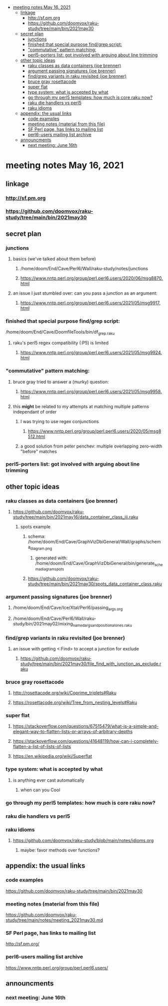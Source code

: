 - [meeting notes May 16, 2021](#org98038db)
  - [linkage](#org3d390eb)
    - [<http://sf.pm.org>](#org7f1f264)
    - [<https://github.com/doomvox/raku-study/tree/main/bin/2021may30>](#org7684774)
  - [secret plan](#org4a12422)
    - [junctions](#org23d06a5)
    - [finished that special purpose find/grep script:](#org73792e4)
    - ["commutative" pattern matching:](#org1068e68)
    - [perl5-porters list: got involved with arguing about line trimming](#orgc7bdd25)
  - [other topic ideas](#orgfeb8141)
    - [raku classes as data containers (joe brenner)](#orgaadc219)
    - [argument passing signatures (joe brenner)](#org316ef56)
    - [find/grep variants in raku revisited (joe brenner)](#org3e6a822)
    - [bruce gray rosettacode](#orgf55788e)
    - [super flat](#orge2766a1)
    - [type system: what is accepted by what](#org9709445)
    - [go through my perl5 templates: how much is core raku now?](#org257cfb2)
    - [raku die handlers vs perl5](#org0c89b5d)
    - [raku idioms](#org757a5cc)
  - [appendix: the usual links](#org96100a6)
    - [code examples](#orge40dc7a)
    - [meeting notes (material from this file)](#org9dbbbf1)
    - [SF Perl page, has links to mailing list](#org6ca6527)
    - [perl6-users mailing list archive](#org42560a5)
  - [announcments](#org605f58b)
    - [next meeting: June 16th](#org7a7f127)


<a id="org98038db"></a>

# meeting notes May 16, 2021


<a id="org3d390eb"></a>

## linkage


<a id="org7f1f264"></a>

### <http://sf.pm.org>


<a id="org7684774"></a>

### <https://github.com/doomvox/raku-study/tree/main/bin/2021may30>


<a id="org4a12422"></a>

## secret plan


<a id="org23d06a5"></a>

### junctions

1.  basics (we've talked about them before)

    1.  /home/doom/End/Cave/Perl6/Wall/raku-study/notes/junctions
    
    2.  <https://www.nntp.perl.org/group/perl.perl6.users/2020/06/msg8870.html>

2.  an issue I just stumbled over: can you pass a junction as an argument:

    1.  <https://www.nntp.perl.org/group/perl.perl6.users/2021/05/msg9917.html>


<a id="org73792e4"></a>

### finished that special purpose find/grep script:

/home/doom/End/Cave/DoomfileTools/bin/df<sub>grep.raku</sub>

1.  raku's perl5 regex compatibility (:P5) is limited

    1.  <https://www.nntp.perl.org/group/perl.perl6.users/2021/05/msg9924.html>


<a id="org1068e68"></a>

### "commutative" pattern matching:

1.  bruce gray tried to answer a (murky) question:

    1.  <https://www.nntp.perl.org/group/perl.perl6.users/2021/05/msg9958.html>

2.  this **might** be related to my attempts at matching multiple patterns independant of order

    1.  I was trying to use regex conjunctions
    
        1.  <https://www.nntp.perl.org/group/perl.perl6.users/2020/05/msg8512.html>
    
    2.  a good solution from peter penchev: multiple overlapping zero-width "before" matches


<a id="orgc7bdd25"></a>

### perl5-porters list: got involved with arguing about line trimming


<a id="orgfeb8141"></a>

## other topic ideas


<a id="orgaadc219"></a>

### raku classes as data containers (joe brenner)

1.  <https://github.com/doomvox/raku-study/tree/main/bin/2021may16/data_container_class_iii.raku>

    1.  spots example
    
        1.  schema: /home/doom/End/Cave/GraphVizDbiGeneral/Wall/graphs/schema<sub>diagram.png</sub>
        
            1.  generated with: /home/doom/End/Cave/GraphVizDbiGeneral/bin/generate<sub>schema</sub><sub>diagram</sub><sub>spots</sub>
        
        2.  <https://github.com/doomvox/raku-study/tree/main/bin/2021may30/spots_data_container_class.raku>


<a id="org316ef56"></a>

### argument passing signatures (joe brenner)

1.  /home/doom/End/Cave/Ice/Xtal/Perl6/passing<sub>args.org</sub>

2.  /home/doom/End/Cave/Perl6/Wall/raku-study/bin/2021may02/mixing<sub>named</sub><sub>args</sub><sub>and</sub><sub>positional</sub><sub>ones.raku</sub>


<a id="org3e6a822"></a>

### find/grep variants in raku revisited (joe brenner)

1.  an issue with getting <:Find> to accept a junction for exclude

    1.  <https://github.com/doomvox/raku-study/tree/main/bin/2021may30/file_find_with_junction_as_exclude.raku>


<a id="orgf55788e"></a>

### bruce gray rosettacode

1.  <http://rosettacode.org/wiki/Coprime_triplets#Raku>

2.  <https://rosettacode.org/wiki/Tree_from_nesting_levels#Raku>


<a id="orge2766a1"></a>

### super flat

1.  <https://stackoverflow.com/questions/67515479/what-is-a-simple-and-elegant-way-to-flatten-lists-or-arrays-of-arbitrary-depths>

2.  <https://stackoverflow.com/questions/41648119/how-can-i-completely-flatten-a-list-of-lists-of-lists>

3.  <https://en.wikipedia.org/wiki/Superflat>


<a id="org9709445"></a>

### type system: what is accepted by what

1.  is anything ever cast automatically

    1.  when can you Cool


<a id="org257cfb2"></a>

### go through my perl5 templates: how much is core raku now?


<a id="org0c89b5d"></a>

### raku die handlers vs perl5


<a id="org757a5cc"></a>

### raku idioms

1.  <https://github.com/doomvox/raku-study/blob/main/notes/idioms.org>

    1.  maybe: favor methods over functions?


<a id="org96100a6"></a>

## appendix: the usual links


<a id="orge40dc7a"></a>

### code examples

<https://github.com/doomvox/raku-study/tree/main/bin/2021may30>


<a id="org9dbbbf1"></a>

### meeting notes (material from this file)

<https://github.com/doomvox/raku-study/tree/main/notes/meeting_2021may30.md>


<a id="org6ca6527"></a>

### SF Perl page, has links to mailing list

<http://sf.pm.org/>


<a id="org42560a5"></a>

### perl6-users mailing list archive

<https://www.nntp.perl.org/group/perl.perl6.users/>


<a id="org605f58b"></a>

## announcments


<a id="org7a7f127"></a>

### next meeting: June 16th
